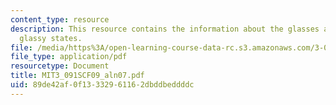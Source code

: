 ```yaml
---
content_type: resource
description: This resource contains the information about the glasses and the different
  glassy states.
file: /media/https%3A/open-learning-course-data-rc.s3.amazonaws.com/3-091sc-introduction-to-solid-state-chemistry-fall-2010/89de42af0f13332961162dbddbeddddc_MIT3_091SCF09_aln07.pdf
file_type: application/pdf
resourcetype: Document
title: MIT3_091SCF09_aln07.pdf
uid: 89de42af-0f13-3329-6116-2dbddbeddddc
---
```

